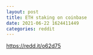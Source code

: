 ```yaml
--- 
layout: post 
title: ETH staking on coinbase 
date: 2021-06-22 1624411449 
categories: reddit 
--- 
```

https://redd.it/o62d75